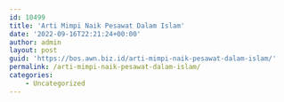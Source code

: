 ```yaml
---
id: 10499
title: 'Arti Mimpi Naik Pesawat Dalam Islam'
date: '2022-09-16T22:21:24+00:00'
author: admin
layout: post
guid: 'https://bos.awn.biz.id/arti-mimpi-naik-pesawat-dalam-islam/'
permalink: /arti-mimpi-naik-pesawat-dalam-islam/
categories:
    - Uncategorized
---
```


